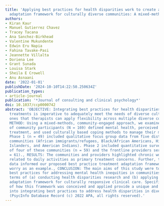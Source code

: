```yaml
---
title: 'Applying best practices for health disparities work to create a treatment
  adaptation framework for culturally diverse communities: A mixed-methods approach.'
authors:
- Kiran Kaur
- Manuel Gutierrez Chavez
- Tracey Tacana
- Ana Sanchez-Birkhead
- Valentine Mukundente
- Edwin Eru Napia
- Fahina Tavake-Pasi
- Jeannette Villalta
- Doriena Lee
- Grant Sunada
- Louisa Stark
- Sheila E Crowell
- Anu Asnaani
date: '2022-01-01'
publishDate: '2024-10-10T14:22:50.250634Z'
publication_types:
- article-journal
publication: '*Journal of consulting and clinical psychology*'
doi: 10.1037/ccp0000742
abstract: 'OBJECTIVE: Integrating best practices for health disparities to adapt evidence-based
  treatments is imperative to adequately meet the needs of diverse cultures, particularly
  ones that therapists can apply flexibility across multiple diverse communities.,
  METHOD: Using a mixed-methods, community-engaged approach, we examined how a range
  of community participants (N = 169) defined mental health, perceived barriers to
  treatment, and used culturally based coping methods to manage their mental health.
  Phase 1 (n = 49) included qualitative focus group data from five distinct racial/ethnic
  communities (African immigrants/refugees, Black/African Americans, Hispanics, Pacific
  Islanders, and American Indians). Phase 2 included quantitative surveys from members
  of four of these communities (n = 59) and the frontline providers serving them (n
  = 61)., RESULTS: The communities and providers highlighted chronic worry and distress
  related to daily activities as primary treatment concerns. Further, this mixed-methods
  data informed our proposed best practice treatment adaptation framework using chronic
  worry as an example., CONCLUSION: The main aims of this study were to exemplify
  best practices for addressing mental health inequities in communities of color in
  terms of (a) conducting health disparities research and (b) applying a treatment
  adaptation framework for culturally responsive clinical care. Specific features
  of how this framework was conceived and applied provide a unique and critical view
  into integrating best practices to address health disparities in diverse communities.
  (PsycInfo Database Record (c) 2022 APA, all rights reserved).'
---
```

